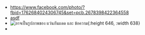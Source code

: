 - https://www.facebook.com/photo/?fbid=1762684024306745&set=pcb.2678398422364558
- [asdf](https://www.facebook.com/photo/?fbid=1762684024306745&set=pcb.2678398422364558)
- ![อาจเป็นรูปภาพของ แว่นกันแดด และ ข้อความ](https://scontent.fbkk22-2.fna.fbcdn.net/v/t39.30808-6/473704165_1762684540973360_4735191426937002297_n.jpg?stp=cp6_dst-jpg_tt6&_nc_cat=105&ccb=1-7&_nc_sid=aa7b47&_nc_eui2=AeEkaAXcSRR6ifeOonDQFBQqPXY-9aMQrUw9dj71oxCtTN0jLc_KPDG179dW4Q4BAohAoLXUJpdd6sBh8pekEyIq&_nc_ohc=fq573is5xn0Q7kNvgEHotvC&_nc_oc=AdjBHk9ewDAR5x-VpguEruEd77IJv4-IeO4aA-m-oV2hQlXZCpIU6MN1x0brH8trJBAZZ9GTrp719rIOIbl2QFGx&_nc_zt=23&_nc_ht=scontent.fbkk22-2.fna&_nc_gid=AhdHPRuHyNf4d2mzfQ3REKh&oh=00_AYAcpJTSnfMvFVD46UFjKvmmm8O62vKW24OGFPZSOpZlwA&oe=67903379){:height 646, :width 638}
-